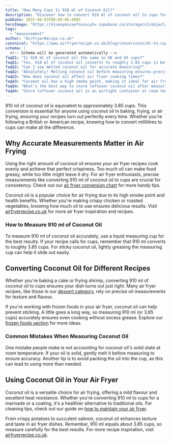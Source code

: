 ```yaml
---
title: "How Many Cups Is 910 ml of Coconut Oil?"
description: "Discover how to convert 910 ml of coconut oil to cups for perfect baking and air frying every time. Get accurate measurements now!"
pubDate: 2025-08-03T00:00:00.000Z
heroImage: "https://klueoymssxwfnxsvcyhv.supabase.co/storage/v1/object/public/Shmucket/how-many-cups-is-910-ml-of-coconut-oil.webp"
tags:
  - "measurement"
author: "AirFryerRecipe.co.uk"
canonical: "https://www.airfryerrecipe.co.uk/blog/conversions/ml-to-cups/how-many-cups-is-910-ml-of-coconut-oil"
schema: |
  <!-- Schema will be generated automatically -->
faqQ1: "Is 910 ml of coconut oil the same in UK and US cups?"
faqA1: "Yes, 910 ml of coconut oil converts to roughly 3.85 cups in both UK and US measurements. While UK and US cups are slightly different in volume (UK cups are 284 ml, US cups are 240 ml), the difference is negligible for most recipes, including air fryer dishes."
faqQ2: "Can I use melted coconut oil for accurate measuring?"
faqA2: "Absolutely! Melting coconut oil before measuring ensures precision, especially when converting 910 ml to cups. Just be sure to let it cool slightly if your recipe calls for liquid oil, as overheating can affect the texture of your dish."
faqQ3: "How does coconut oil affect air fryer cooking times?"
faqA3: "Coconut oil has a high smoke point, making it ideal for air frying. Using 910 ml (or 3.85 cups) won’t drastically alter cooking times, but it ensures even crisping. Always preheat your air fryer for best results."
faqQ4: "What’s the best way to store leftover coconut oil after measuring?"
faqA4: "Store leftover coconut oil in an airtight container at room temperature or in the fridge. If solidified, gently re-melt before reuse. Proper storage maintains its quality for future air fryer recipes."
---
```

<p>910 ml of coconut oil is equivalent to approximately 3.85 cups. This conversion is essential for anyone using coconut oil in baking, frying, or air frying, ensuring your recipes turn out perfectly every time. Whether you're following a British or American recipe, knowing how to convert millilitres to cups can make all the difference.</p>  

<h2>Why Accurate Measurements Matter in Air Frying</h2>  
<p>Using the right amount of coconut oil ensures your air fryer recipes cook evenly and achieve that perfect crispiness. Too much oil can make food greasy, while too little might leave it dry. For air fryer enthusiasts, precise measurements like converting 910 ml of coconut oil to cups are crucial for consistency. Check out our <a href=https://www.airfryerrecipe.co.uk/air-fryer-conversion-chart>air fryer conversion chart</a> for more handy tips.</p>  

<p>Coconut oil is a popular choice for air frying due to its high smoke point and health benefits. Whether you're making crispy chicken or roasted vegetables, knowing how much oil to use ensures delicious results. Visit <a href=https://www.airfryerrecipe.co.uk>airfryerrecipe.co.uk</a> for more air fryer inspiration and recipes.</p>  

<h3>How to Measure 910 ml of Coconut Oil</h3>  
<p>To measure 910 ml of coconut oil accurately, use a liquid measuring cup for the best results. If your recipe calls for cups, remember that 910 ml converts to roughly 3.85 cups. For sticky coconut oil, lightly greasing the measuring cup can help it slide out easily.</p>  

<h2>Converting Coconut Oil for Different Recipes</h2>  
<p>Whether you're baking a cake or frying shrimp, converting 910 ml of coconut oil to cups ensures your dish turns out just right. Many air fryer recipes, like those in our <a href=https://www.airfryerrecipe.co.uk/recipe-category/dessert>dessert category</a>, rely on precise oil measurements for texture and flavour.</p>  

<p>If you're working with frozen foods in your air fryer, coconut oil can help prevent sticking. A little goes a long way, so measuring 910 ml (or 3.85 cups) accurately ensures even cooking without excess grease. Explore our <a href=https://www.airfryerrecipe.co.uk/recipe-category/frozen-foods>frozen foods section</a> for more ideas.</p>  

<h3>Common Mistakes When Measuring Coconut Oil</h3>  
<p>One mistake people make is not accounting for coconut oil's solid state at room temperature. If your oil is solid, gently melt it before measuring to ensure accuracy. Another tip is to avoid packing the oil into the cup, as this can lead to using more than needed.</p>  

<h2>Using Coconut Oil in Your Air Fryer</h2>  
<p>Coconut oil is a versatile choice for air frying, offering a mild flavour and excellent heat resistance. Whether you're converting 910 ml to cups for a marinade or a coating, it's a healthier alternative to traditional oils. For cleaning tips, check out our guide on <a href=https://www.airfryerrecipe.co.uk/air-fryer-cleaner>how to maintain your air fryer</a>.</p>  

<p>From crispy potatoes to succulent salmon, coconut oil enhances texture and taste in air fryer dishes. Remember, 910 ml equals about 3.85 cups, so measure carefully for the best results. For more recipe inspiration, visit <a href=https://www.airfryerrecipe.co.uk>airfryerrecipe.co.uk</a>.</p>
